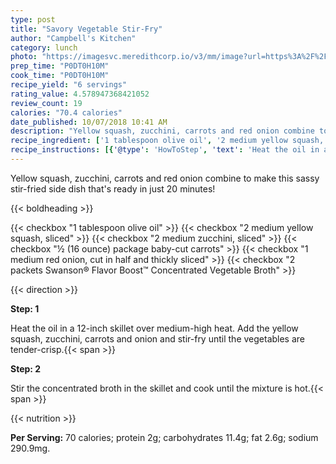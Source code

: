```yaml
---
type: post
title: "Savory Vegetable Stir-Fry"
author: "Campbell's Kitchen"
category: lunch
photo: "https://imagesvc.meredithcorp.io/v3/mm/image?url=https%3A%2F%2Fimages.media-allrecipes.com%2Fuserphotos%2F987394.jpg"
prep_time: "P0DT0H10M"
cook_time: "P0DT0H10M"
recipe_yield: "6 servings"
rating_value: 4.578947368421052
review_count: 19
calories: "70.4 calories"
date_published: 10/07/2018 10:41 AM
description: "Yellow squash, zucchini, carrots and red onion combine to make this sassy stir-fried side dish that's ready in just 20 minutes!"
recipe_ingredient: ['1 tablespoon olive oil', '2 medium yellow squash, sliced', '2 medium zucchini, sliced', '½ (16 ounce) package baby-cut carrots', '1 medium red onion, cut in half and thickly sliced', '2 packets Swanson® Flavor Boost™ Concentrated Vegetable Broth']
recipe_instructions: [{'@type': 'HowToStep', 'text': 'Heat the oil in a 12-inch skillet over medium-high heat. Add the yellow squash, zucchini, carrots and onion and stir-fry until the vegetables are tender-crisp.\n'}, {'@type': 'HowToStep', 'text': 'Stir the concentrated broth in the skillet and cook until the mixture is hot.\n'}]
---
```


Yellow squash, zucchini, carrots and red onion combine to make this sassy stir-fried side dish that's ready in just 20 minutes! 

{{< boldheading >}}

{{< checkbox "1 tablespoon olive oil" >}}
{{< checkbox "2 medium yellow squash, sliced" >}}
{{< checkbox "2 medium zucchini, sliced" >}}
{{< checkbox "½ (16 ounce) package baby-cut carrots" >}}
{{< checkbox "1 medium red onion, cut in half and thickly sliced" >}}
{{< checkbox "2 packets Swanson® Flavor Boost™ Concentrated Vegetable Broth" >}}


{{< direction >}}

**Step: 1**

Heat the oil in a 12-inch skillet over medium-high heat. Add the yellow squash, zucchini, carrots and onion and stir-fry until the vegetables are tender-crisp.{{< span >}}

**Step: 2**

Stir the concentrated broth in the skillet and cook until the mixture is hot.{{< span >}}

{{< nutrition >}}

**Per Serving:** 70 calories; protein 2g; carbohydrates 11.4g; fat 2.6g; sodium 290.9mg.